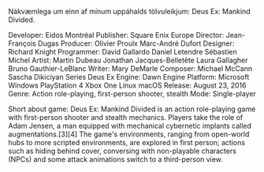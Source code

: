 Nákvæmlega um einn af mínum uppáhalds tölvuleikjum:
Deus Ex: Mankind Divided.

Developer:	Eidos Montréal
Publisher:	Square Enix Europe
Director:	Jean-François Dugas
Producer:	Olivier Proulx
            Marc-André Dufort
Designer:	Richard Knight
Programmer:	David Gallardo
            Daniel Letendre
            Sébastien Michel
Artist:	    Martin Dubeau
            Jonathan Jacques-Belletête
            Laura Gallagher
            Bruno Gauthier-LeBlanc
Writer:    	Mary DeMarle
Composer:	Michael McCann
            Sascha Dikiciyan
            Series	Deus Ex
Engine:   	Dawn Engine
Platform:   Microsoft Windows
            PlayStation 4
            Xbox One
            Linux
            macOS
Release:    August 23, 2016
Genre:	    Action role-playing, first-person shooter, stealth
Mode:	    Single-player

Short about game:
Deus Ex: Mankind Divided is an action role-playing game with first-person shooter and stealth mechanics. Players take the role of Adam Jensen, a man equipped with mechanical cybernetic implants called augmentations.[3][4] The game's environments, ranging from open-world hubs to more scripted environments, are explored in first person; actions such as hiding behind cover, conversing with non-playable characters (NPCs) and some attack animations switch to a third-person view.
